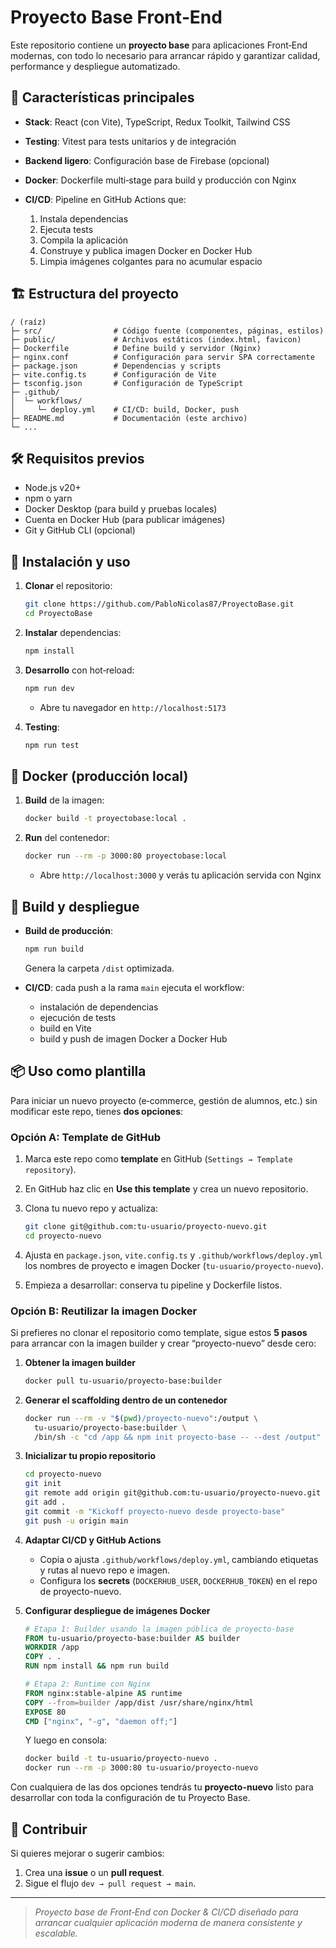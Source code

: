 # Proyecto Base Front‑End

Este repositorio contiene un **proyecto base** para aplicaciones Front‑End modernas, con todo lo necesario para arrancar rápido y garantizar calidad, performance y despliegue automatizado.

## 🚀 Características principales

* **Stack**: React (con Vite), TypeScript, Redux Toolkit, Tailwind CSS
* **Testing**: Vitest para tests unitarios y de integración
* **Backend ligero**: Configuración base de Firebase (opcional)
* **Docker**: Dockerfile multi‑stage para build y producción con Nginx
* **CI/CD**: Pipeline en GitHub Actions que:

  1. Instala dependencias
  2. Ejecuta tests
  3. Compila la aplicación
  4. Construye y publica imagen Docker en Docker Hub
  5. Limpia imágenes colgantes para no acumular espacio

## 🏗️ Estructura del proyecto

```text
/ (raíz)
├─ src/                # Código fuente (componentes, páginas, estilos)
├─ public/             # Archivos estáticos (index.html, favicon)
├─ Dockerfile          # Define build y servidor (Nginx)
├─ nginx.conf          # Configuración para servir SPA correctamente
├─ package.json        # Dependencias y scripts
├─ vite.config.ts      # Configuración de Vite
├─ tsconfig.json       # Configuración de TypeScript
├─ .github/
│  └─ workflows/
│     └─ deploy.yml    # CI/CD: build, Docker, push
├─ README.md           # Documentación (este archivo)
└─ ...
```

## 🛠️ Requisitos previos

* Node.js v20+
* npm o yarn
* Docker Desktop (para build y pruebas locales)
* Cuenta en Docker Hub (para publicar imágenes)
* Git y GitHub CLI (opcional)

## 🔧 Instalación y uso

1. **Clonar** el repositorio:

   ```bash
   git clone https://github.com/PabloNicolas87/ProyectoBase.git
   cd ProyectoBase
   ```

2. **Instalar** dependencias:

   ```bash
   npm install
   ```

3. **Desarrollo** con hot‑reload:

   ```bash
   npm run dev
   ```

   * Abre tu navegador en `http://localhost:5173`

4. **Testing**:

   ```bash
   npm run test
   ```

## 🐳 Docker (producción local)

1. **Build** de la imagen:

   ```bash
   docker build -t proyectobase:local .
   ```

2. **Run** del contenedor:

   ```bash
   docker run --rm -p 3000:80 proyectobase:local
   ```

   * Abre `http://localhost:3000` y verás tu aplicación servida con Nginx

## 🚢 Build y despliegue

* **Build de producción**:

  ```bash
  npm run build
  ```

  Genera la carpeta `/dist` optimizada.

* **CI/CD**: cada push a la rama `main` ejecuta el workflow:

  * instalación de dependencias
  * ejecución de tests
  * build en Vite
  * build y push de imagen Docker a Docker Hub

## 📦 Uso como plantilla

Para iniciar un nuevo proyecto (e‑commerce, gestión de alumnos, etc.) sin modificar este repo, tienes **dos opciones**:

### Opción A: Template de GitHub

1. Marca este repo como **template** en GitHub (`Settings → Template repository`).
2. En GitHub haz clic en **Use this template** y crea un nuevo repositorio.
3. Clona tu nuevo repo y actualiza:

   ```bash
   git clone git@github.com:tu-usuario/proyecto-nuevo.git
   cd proyecto-nuevo
   ```
4. Ajusta en `package.json`, `vite.config.ts` y `.github/workflows/deploy.yml` los nombres de proyecto e imagen Docker (`tu-usuario/proyecto-nuevo`).
5. Empieza a desarrollar: conserva tu pipeline y Dockerfile listos.

### Opción B: Reutilizar la imagen Docker

Si prefieres no clonar el repositorio como template, sigue estos **5 pasos** para arrancar con la imagen builder y crear “proyecto-nuevo” desde cero:

1. **Obtener la imagen builder**

   ```bash
   docker pull tu-usuario/proyecto-base:builder
   ```
2. **Generar el scaffolding dentro de un contenedor**

   ```bash
   docker run --rm -v "$(pwd)/proyecto-nuevo":/output \
     tu-usuario/proyecto-base:builder \
     /bin/sh -c "cd /app && npm init proyecto-base -- --dest /output"
   ```
3. **Inicializar tu propio repositorio**

   ```bash
   cd proyecto-nuevo
   git init
   git remote add origin git@github.com:tu-usuario/proyecto-nuevo.git
   git add .
   git commit -m "Kickoff proyecto-nuevo desde proyecto-base"
   git push -u origin main
   ```
4. **Adaptar CI/CD y GitHub Actions**

   * Copia o ajusta `.github/workflows/deploy.yml`, cambiando etiquetas y rutas al nuevo repo e imagen.
   * Configura los **secrets** (`DOCKERHUB_USER`, `DOCKERHUB_TOKEN`) en el repo de proyecto-nuevo.
5. **Configurar despliegue de imágenes Docker**

   ```dockerfile
   # Etapa 1: Builder usando la imagen pública de proyecto-base
   FROM tu-usuario/proyecto-base:builder AS builder
   WORKDIR /app
   COPY . .
   RUN npm install && npm run build

   # Etapa 2: Runtime con Nginx
   FROM nginx:stable-alpine AS runtime
   COPY --from=builder /app/dist /usr/share/nginx/html
   EXPOSE 80
   CMD ["nginx", "-g", "daemon off;"]
   ```

   Y luego en consola:

   ```bash
   docker build -t tu-usuario/proyecto-nuevo .
   docker run --rm -p 3000:80 tu-usuario/proyecto-nuevo
   ```

Con cualquiera de las dos opciones tendrás tu **proyecto-nuevo** listo para desarrollar con toda la configuración de tu Proyecto Base.

## 🤝 Contribuir

Si quieres mejorar o sugerir cambios:

1. Crea una **issue** o un **pull request**.
2. Sigue el flujo `dev → pull request → main`.

---

> *Proyecto base de Front‑End con Docker & CI/CD diseñado para arrancar cualquier aplicación moderna de manera consistente y escalable.*
